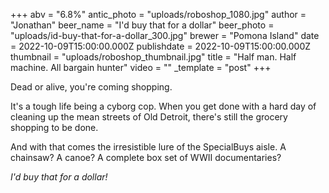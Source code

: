 +++
abv = "6.8%"
antic_photo = "uploads/roboshop_1080.jpg"
author = "Jonathan"
beer_name = "I'd buy that for a dollar"
beer_photo = "uploads/id-buy-that-for-a-dollar_300.jpg"
brewer = "Pomona Island"
date = 2022-10-09T15:00:00.000Z
publishdate = 2022-10-09T15:00:00.000Z
thumbnail = "uploads/roboshop_thumbnail.jpg"
title = "Half man. Half machine. All bargain hunter"
video = ""
_template = "post"
+++

Dead or alive, you're coming shopping.

It's a tough life being a cyborg cop. When you get done with a hard day of cleaning up the mean streets of Old Detroit, there's still the grocery shopping to be done.

And with that comes the irresistible lure of the SpecialBuys aisle. A chainsaw? A canoe? A complete box set of WWII documentaries? 

_I'd buy that for a dollar!_
